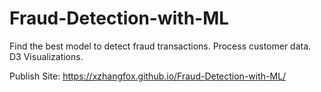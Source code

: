 # Fraud-Detection-with-ML
Find the best model to detect fraud transactions. Process customer data. D3 Visualizations.

Publish Site:  https://xzhangfox.github.io/Fraud-Detection-with-ML/
